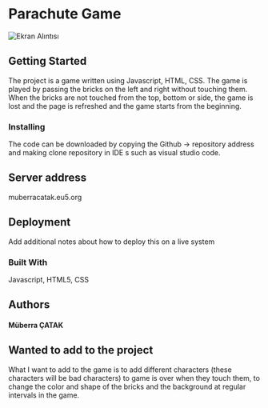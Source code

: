 # Parachute Game
![Ekran Alıntısı](https://user-images.githubusercontent.com/55498680/117759519-98651a80-b22c-11eb-9b24-22be04718b5a.PNG)

## Getting Started

The project is a game written using Javascript, HTML, CSS. The game is played by passing the bricks on the left and right without touching them. When the bricks are not touched from the top, bottom or side, the game is lost and the page is refreshed and the game starts from the beginning. 

### Installing

The code can be downloaded by copying the Github -> repository address and making clone repository in IDE s such as visual studio code.

## Server address

muberracatak.eu5.org

## Deployment

Add additional notes about how to deploy this on a live system

### Built With

Javascript, HTML5, CSS

## Authors

#### Müberra ÇATAK

## Wanted to add to the project

What I want to add to the game is to add different characters (these characters will be bad characters) to game is over when they touch them, to change the color and shape of the bricks and the background at regular intervals in the game.
